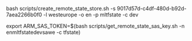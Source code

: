 bash scripts/create_remote_state_store.sh -s 9017d57d-c4df-480d-b92d-7aea2266b0f0 -l westeurope -o en -p mltfstate -c dev 

export ARM_SAS_TOKEN=$(bash scripts/get_remote_state_sas_key.sh -n enmltfstatedevsawe -c tfstate)